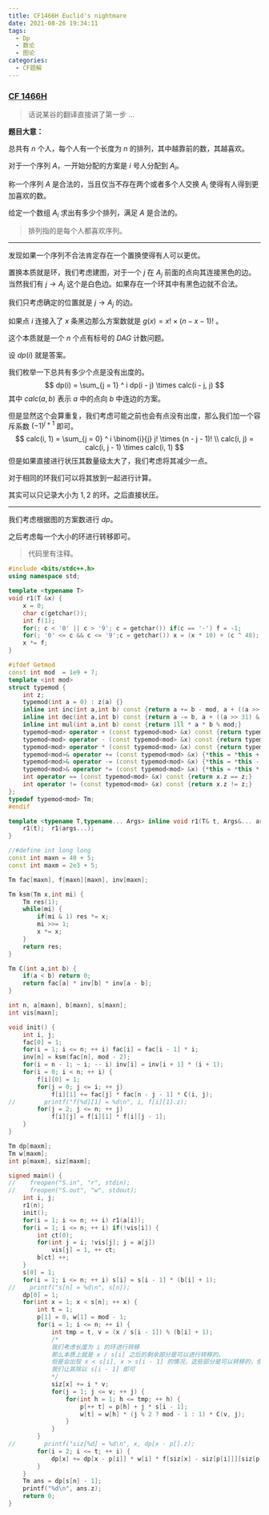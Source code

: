 ```yaml
---
title: CF1466H Euclid's nightmare
date: 2021-08-26 19:34:11
tags:
  - Dp
  - 数论
  - 图论
categories:
  - CF题解
---
```


### [CF 1466H](https://codeforces.com/problemset/problem/1466/H)

> 话说某谷的翻译直接讲了第一步 $\dots$

**题目大意：**

总共有 $n$ 个人，每个人有一个长度为 $n$ 的排列，其中越靠前的数，其越喜欢。

对于一个序列 $A$，一开始分配的方案是 $i$ 号人分配到 $A_i$。

称一个序列 $A$ 是合法的，当且仅当不存在两个或者多个人交换 $A_i$ 使得有人得到更加喜欢的数。

给定一个数组 $A_i$ 求出有多少个排列，满足 $A$ 是合法的。

> 排列指的是每个人都喜欢序列。

----

发现如果一个序列不合法肯定存在一个置换使得有人可以更优。

置换本质就是环，我们考虑建图，对于一个 $j$ 在 $A_j$ 前面的点向其连接黑色的边。当然我们有 $j \to A_j$ 这个是白色边。如果存在一个环其中有黑色边就不合法。

我们只考虑确定的位置就是 $j \to A_j$ 的边。

如果点 $i$ 连接入了 $x$ 条黑边那么方案数就是 $g(x) = x! \times (n - x - 1) !$ 。

这个本质就是一个 $n$ 个点有标号的 $DAG$ 计数问题。

设 $dp(i)$ 就是答案。

我们枚举一下总共有多少个点是没有出度的。
$$
dp(i) = \sum_{j = 1} ^ i dp(i - j) \times calc(i - j, j)
$$
其中 $calc(a, b)$ 表示 $a$ 中的点向 $b$ 中连边的方案。

但是显然这个会算重复，我们考虑可能之前也会有点没有出度，那么我们加一个容斥系数 $(-1) ^ {j + 1}$ 即可。
$$
calc(i, 1) = \sum_{j = 0} ^ i \binom{i}{j} j! \times (n - j - 1)! \\
calc(i, j) = calc(i, j - 1) \times calc(i, 1)
$$
但是如果直接进行状压其数量级太大了，我们考虑将其减少一点。

对于相同的环我们可以将其放到一起进行计算。

其实可以只记录大小为 $1, 2$ 的环。之后直接状压。

---

我们考虑根据图的方案数进行 $dp$。

之后考虑每一个大小的环进行转移即可。

> 代码里有注释。

```cpp
#include <bits/stdc++.h>
using namespace std;

template <typename T>
void r1(T &x) {
	x = 0;
	char c(getchar());
	int f(1);
	for(; c < '0' || c > '9'; c = getchar()) if(c == '-') f = -1;
	for(; '0' <= c && c <= '9';c = getchar()) x = (x * 10) + (c ^ 48);
	x *= f;
}

#ifdef Getmod
const int mod  = 1e9 + 7;
template <int mod>
struct typemod {
    int z;
    typemod(int a = 0) : z(a) {}
    inline int inc(int a,int b) const {return a += b - mod, a + ((a >> 31) & mod);}
    inline int dec(int a,int b) const {return a -= b, a + ((a >> 31) & mod);}
    inline int mul(int a,int b) const {return 1ll * a * b % mod;}
    typemod<mod> operator + (const typemod<mod> &x) const {return typemod(inc(z, x.z));}
    typemod<mod> operator - (const typemod<mod> &x) const {return typemod(dec(z, x.z));}
    typemod<mod> operator * (const typemod<mod> &x) const {return typemod(mul(z, x.z));}
    typemod<mod>& operator += (const typemod<mod> &x) {*this = *this + x; return *this;}
    typemod<mod>& operator -= (const typemod<mod> &x) {*this = *this - x; return *this;}
    typemod<mod>& operator *= (const typemod<mod> &x) {*this = *this * x; return *this;}
    int operator == (const typemod<mod> &x) const {return x.z == z;}
    int operator != (const typemod<mod> &x) const {return x.z != z;}
};
typedef typemod<mod> Tm;
#endif

template <typename T,typename... Args> inline void r1(T& t, Args&... args) {
    r1(t);  r1(args...);
}

//#define int long long
const int maxn = 40 + 5;
const int maxm = 2e3 + 5;

Tm fac[maxn], f[maxn][maxn], inv[maxn];

Tm ksm(Tm x,int mi) {
    Tm res(1);
    while(mi) {
        if(mi & 1) res *= x;
        mi >>= 1;
        x *= x;
    }
    return res;
}

Tm C(int a,int b) {
    if(a < b) return 0;
    return fac[a] * inv[b] * inv[a - b];
}

int n, a[maxn], b[maxn], s[maxn];
int vis[maxn];

void init() {
    int i, j;
    fac[0] = 1;
    for(i = 1; i <= n; ++ i) fac[i] = fac[i - 1] * i;
    inv[n] = ksm(fac[n], mod - 2);
    for(i = n - 1; ~ i; -- i) inv[i] = inv[i + 1] * (i + 1);
    for(i = 0; i < n; ++ i) {
        f[i][0] = 1;
        for(j = 0; j <= i; ++ j)
            f[i][1] += fac[j] * fac[n - j - 1] * C(i, j);
//        printf("f[%d][1] = %d\n", i, f[i][1].z);
        for(j = 2; j <= n; ++ j)
            f[i][j] = f[i][1] * f[i][j - 1];
    }
}

Tm dp[maxm];
Tm w[maxm];
int p[maxm], siz[maxm];

signed main() {
//    freopen("S.in", "r", stdin);
//    freopen("S.out", "w", stdout);
    int i, j;
    r1(n);
    init();
    for(i = 1; i <= n; ++ i) r1(a[i]);
    for(i = 1; i <= n; ++ i) if(!vis[i]) {
        int ct(0);
        for(int j = i; !vis[j]; j = a[j])
            vis[j] = 1, ++ ct;
        b[ct] ++;
    }
    s[0] = 1;
    for(i = 1; i <= n; ++ i) s[i] = s[i - 1] * (b[i] + 1);
//    printf("s[n] = %d\n", s[n]);
    dp[0] = 1;
    for(int x = 1; x < s[n]; ++ x) {
        int t = 1;
        p[1] = 0, w[1] = mod - 1;
        for(i = 1; i <= n; ++ i) {
            int tmp = t, v = (x / s[i - 1]) % (b[i] + 1);
            /*
            我们考虑长度为 i 的环进行转移
            那么本质上就是 x / s[i] 之后的剩余部分是可以进行转移的。
            但是会出现 x < s[i], x > s[i - 1] 的情况，这些部分是可以转移的，但是直接除以就无法计算
            我们让其除以 s[i - 1] 即可
            */
            siz[x] += i * v;
            for(j = 1; j <= v; ++ j) {
                for(int h = 1; h <= tmp; ++ h) {
                    p[++ t] = p[h] + j * s[i - 1];
                    w[t] = w[h] * (j % 2 ? mod - 1 : 1) * C(v, j);
                }
            }
        }
//        printf("siz[%d] = %d\n", x, dp[x - p[].z);
        for(i = 2; i <= t; ++ i) {
            dp[x] += dp[x - p[i]] * w[i] * f[siz[x] - siz[p[i]]][siz[p[i]]];
        }
    }
    Tm ans = dp[s[n] - 1];
    printf("%d\n", ans.z);
	return 0;
}
```




